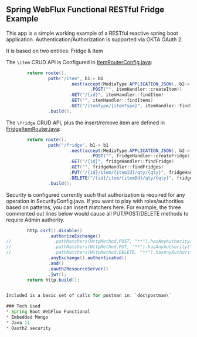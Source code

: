## Spring WebFlux Functional RESTful Fridge Example

This app is a simple working example of a RESTful reactive spring boot application.
Authentication/Authorization is supported via OKTA OAuth 2. 

It is based on two entities: Fridge & Item

The `\item` CRUD API is Configured in [ItemRouterConfig.java](src/main/java/fridge/config/ItemRouterConfig.java):
```java
        return route().
                path("/item", b1-> b1
                        .nest(accept(MediaType.APPLICATION_JSON), b2-> b2
                                .POST("", itemHandler::createItem))
                        .GET("/{id}", itemHandler::findItem)
                        .GET("", itemHandler::findItems)
                        .GET("/itemType/{itemType}", itemHandler::findItemsByType))
                .build();
```

The `\fridge` CRUD API, plus the insert/remove item are defined in [FridgeItemRouter.java](src/main/java/fridge/config/FridgeRouterConfig.java):
```java
        return route().
                path("/fridge", b1-> b1
                        .nest(accept(MediaType.APPLICATION_JSON), b2-> b2
                                .POST("", fridgeHandler::createFridge))
                        .GET("/{id}", fridgeHandler::findFridge)
                        .GET("", fridgeHandler::findFridges)
                        .PUT("/{id}/item/{itemId}/qty/{qty}", fridgeHandler::addItem)
                        .DELETE("/{id}/item/{itemId}/qty/{qty}", fridgeHandler::removeItem))
                .build();
```

Security is configured currently such that authorization is required for any operation in SecurityConfig.java.  If you want to play with roles/authorities based on patterns, you can insert matchers here.  For example, the three commented out lines below would cause all PUT/POST/DELETE methods to require Admin authority.

```java        
        http.csrf().disable()
                .authorizeExchange()
//                .pathMatchers(HttpMethod.POST, "**").hasAnyAuthority("Admin")
//                .pathMatchers(HttpMethod.PUT, "**").hasAnyAuthority("Admin")
//                .pathMatchers(HttpMethod.DELETE, "**").hasAnyAuthority("Admin")
                .anyExchange().authenticated()
                .and()
                .oauth2ResourceServer()
                .jwt();
        return http.build();


Included is a basic set of calls for postman in: `doc\postman\` 

### Tech Used
* Spring Boot WebFlux Functional
* Embedded Mongo
* Java 11
* Oauth2 security
